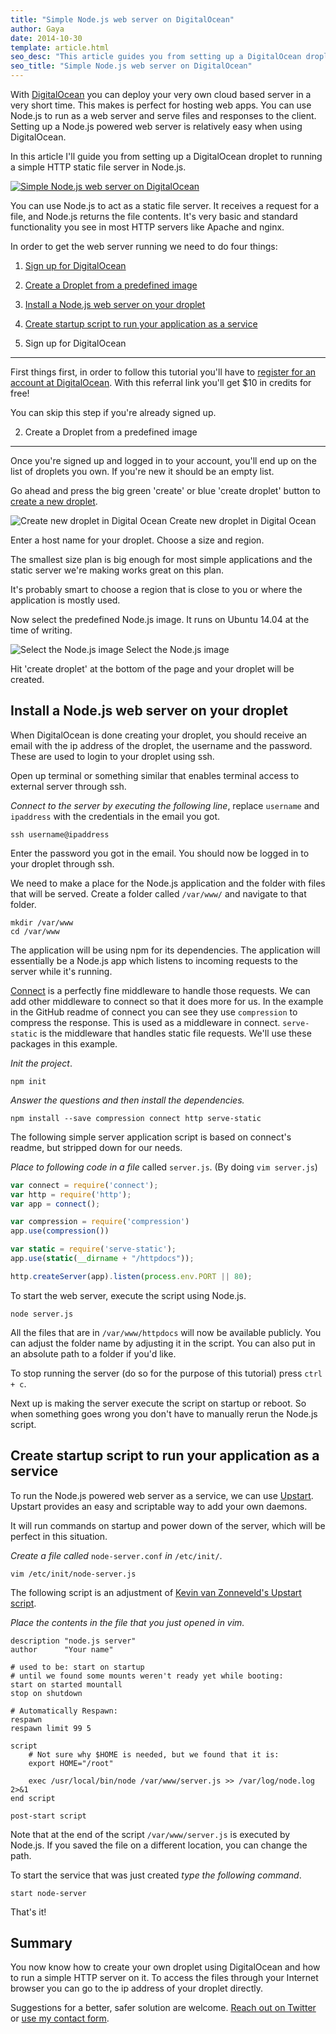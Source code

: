 ```yaml
---
title: "Simple Node.js web server on DigitalOcean"
author: Gaya
date: 2014-10-30
template: article.html
seo_desc: "This article guides you from setting up a DigitalOcean droplet to running a simple HTTP static file web server in Node.js."
seo_title: "Simple Node.js web server on DigitalOcean"
---
```

With [DigitalOcean](https://www.digitalocean.com/?refcode=d5a2f709c373) you can deploy your very own cloud based server in a very short time. This makes is perfect for hosting web apps. You can use Node.js to run as a web server and serve files and responses to the client. Setting up a Node.js powered web server is relatively easy when using DigitalOcean.

In this article I'll guide you from setting up a DigitalOcean droplet to running a simple HTTP static file server in Node.js.

[![Simple Node.js web server on DigitalOcean](/articles/simple-node-js-web-server-digitalocean/simple-node-js-web-server-on-digitalocean.jpg)](http://www.gayadesign.com/diy/simple-node-js-web-server-digitalocean/)<span class="more"></span>

You can use Node.js to act as a static file server. It receives a request for a file, and Node.js returns the file contents. It's very basic and standard functionality you see in most HTTP servers like Apache and nginx.

In order to get the web server running we need to do four things:

1. [Sign up for DigitalOcean](#sign-up)
2. [Create a Droplet from a predefined image](#create-droplet)
3. [Install a Node.js web server on your droplet](#install-server)
4. [Create startup script to run your application as a service](#startup-script)

1. Sign up for DigitalOcean
---------------------------

First things first, in order to follow this tutorial you'll have to [register for an account at DigitalOcean](https://www.digitalocean.com/?refcode=d5a2f709c373). With this referral link you'll get $10 in credits for free!

You can skip this step if you're already signed up.

2. Create a Droplet from a predefined image
-------------------------------------------

Once you're signed up and logged in to your account, you'll end up on the list of droplets you own. If you're new it should be an empty list.

Go ahead and press the big green 'create' or blue 'create droplet' button to [create a new droplet](https://cloud.digitalocean.com/droplets/new).

![Create new droplet in Digital Ocean](/articles/simple-node-js-web-server-digitalocean/create-new-droplet-digital-ocean.jpg) Create new droplet in Digital Ocean

Enter a host name for your droplet. Choose a size and region.

The smallest size plan is big enough for most simple applications and the static server we're making works great on this plan.

It's probably smart to choose a region that is close to you or where the application is mostly used.

Now select the predefined Node.js image. It runs on Ubuntu 14.04 at the time of writing.

![Select the Node.js image](/articles/simple-node-js-web-server-digitalocean/select-node-js-image-digital-ocean.jpg) Select the Node.js image

Hit 'create droplet' at the bottom of the page and your droplet will be created.

Install a Node.js web server on your droplet
--------------------------------------------

When DigitalOcean is done creating your droplet, you should receive an email with the ip address of the droplet, the username and the password. These are used to login to your droplet using ssh.

Open up terminal or something similar that enables terminal access to external server through ssh.

*Connect to the server by executing the following line*, replace `username` and `ipaddress` with the credentials in the email you got.


```
ssh username@ipaddress
```


Enter the password you got in the email. You should now be logged in to your droplet through ssh.

We need to make a place for the Node.js application and the folder with files that will be served. Create a folder called `/var/www/` and navigate to that folder.


```
mkdir /var/www
cd /var/www
```


The application will be using npm for its dependencies. The application will essentially be a Node.js app which listens to incoming requests to the server while it's running.

[Connect](https://github.com/senchalabs/connect "Connect for Node.js") is a perfectly fine middleware to handle those requests. We can add other middleware to connect so that it does more for us. In the example in the GitHub readme of connect you can see they use `compression` to compress the response. This is used as a middleware in connect. `serve-static` is the middleware that handles static file requests. We'll use these packages in this example.

*Init the project*.


```
npm init
```


*Answer the questions and then install the dependencies.*


```
npm install --save compression connect http serve-static
```


The following simple server application script is based on connect's readme, but stripped down for our needs.

*Place to following code in a file* called `server.js`. (By doing `vim server.js`)


```javascript
var connect = require('connect');
var http = require('http');
var app = connect();

var compression = require('compression')
app.use(compression())

var static = require('serve-static');
app.use(static(__dirname + "/httpdocs"));

http.createServer(app).listen(process.env.PORT || 80);
```


To start the web server, execute the script using Node.js.


```
node server.js
```


All the files that are in `/var/www/httpdocs` will now be available publicly. You can adjust the folder name by adjusting it in the script. You can also put in an absolute path to a folder if you'd like.

To stop running the server (do so for the purpose of this tutorial) press `ctrl + c`.

Next up is making the server execute the script on startup or reboot. So when something goes wrong you don't have to manually rerun the Node.js script.

Create startup script to run your application as a service
----------------------------------------------------------

To run the Node.js powered web server as a service, we can use [Upstart](http://upstart.ubuntu.com/). Upstart provides an easy and scriptable way to add your own daemons.

It will run commands on startup and power down of the server, which will be perfect in this situation.

*Create a file called* `node-server.conf` *in* `/etc/init/`.


```
vim /etc/init/node-server.js
```


The following script is an adjustment of [Kevin van Zonneveld's Upstart script](http://kvz.io/blog/2009/12/15/run-nodejs-as-a-service-on-ubuntu-karmic/).

*Place the contents in the file that you just opened in vim.*


```
description "node.js server"
author      "Your name"

# used to be: start on startup
# until we found some mounts weren't ready yet while booting:
start on started mountall
stop on shutdown

# Automatically Respawn:
respawn
respawn limit 99 5

script
    # Not sure why $HOME is needed, but we found that it is:
    export HOME="/root"

    exec /usr/local/bin/node /var/www/server.js >> /var/log/node.log 2>&1
end script

post-start script
```


Note that at the end of the script `/var/www/server.js` is executed by Node.js. If you saved the file on a different location, you can change the path.

To start the service that was just created *type the following command*.


```
start node-server
```


That's it!

Summary
-------

You now know how to create your own droplet using DigitalOcean and how to run a simple HTTP server on it. To access the files through your Internet browser you can go to the ip address of your droplet directly.

Suggestions for a better, safer solution are welcome. [Reach out on Twitter](http://twitter.com/GayaNinja) or [use my contact form](/contact/).